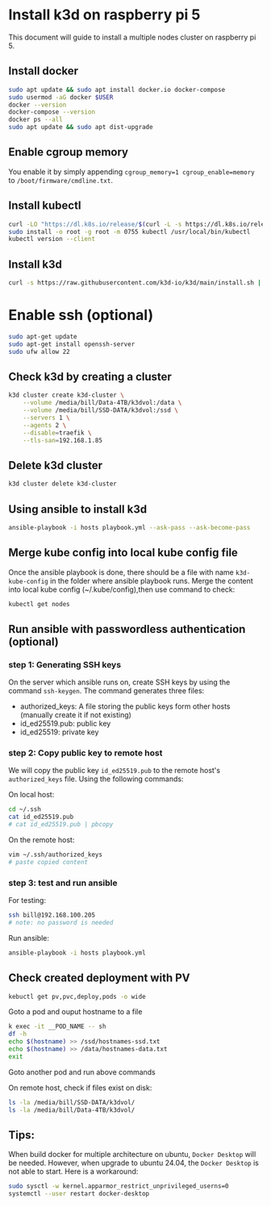 # Install k3d on raspberry pi 5

This document will guide to install a multiple nodes cluster on raspberry pi 5.

## Install docker

```sh
sudo apt update && sudo apt install docker.io docker-compose
sudo usermod -aG docker $USER
docker --version
docker-compose --version
docker ps --all
sudo apt update && sudo apt dist-upgrade
```

## Enable cgroup memory
You enable it by simply appending `cgroup_memory=1 cgroup_enable=memory` to `/boot/firmware/cmdline.txt`.

## Install kubectl

```sh
curl -LO "https://dl.k8s.io/release/$(curl -L -s https://dl.k8s.io/release/stable.txt)/bin/linux/arm64/kubectl"
sudo install -o root -g root -m 0755 kubectl /usr/local/bin/kubectl
kubectl version --client
```

## Install k3d

```sh
curl -s https://raw.githubusercontent.com/k3d-io/k3d/main/install.sh | bash
```

# Enable ssh (optional)

```sh
sudo apt-get update
sudo apt-get install openssh-server
sudo ufw allow 22
```

## Check k3d by creating a cluster

```sh
k3d cluster create k3d-cluster \
    --volume /media/bill/Data-4TB/k3dvol:/data \
    --volume /media/bill/SSD-DATA/k3dvol:/ssd \
    --servers 1 \
    --agents 2 \
    --disable=traefik \
    --tls-san=192.168.1.85
```


## Delete k3d cluster

```sh
k3d cluster delete k3d-cluster
```

## Using ansible to install k3d

```sh
ansible-playbook -i hosts playbook.yml --ask-pass --ask-become-pass
```

## Merge kube config into local kube config file
Once the ansible playbook is done, there should be a file with name `k3d-kube-config` in the folder where ansible playbook runs.
Merge the content into local kube config (~/.kube/config),then use command to check:
```sh
kubectl get nodes
```

## Run ansible with passwordless authentication (optional)

### step 1: Generating SSH keys

On the server which ansible runs on, create SSH keys by using the command `ssh-keygen`. The command generates three files:

* authorized_keys: A file storing the public keys form other hosts (manually create it if not existing) 
* id_ed25519.pub: public key
* id_ed25519: private key

### step 2: Copy public key to remote host
We will copy the public key `id_ed25519.pub` to the remote host's `authorized_keys` file. Using the following commands:

On local host:
```sh
cd ~/.ssh
cat id_ed25519.pub
# cat id_ed25519.pub | pbcopy
```

On the remote host:
```sh
vim ~/.ssh/authorized_keys
# paste copied content
```

### step 3: test and run ansible

For testing:
```sh
ssh bill@192.168.100.205
# note: no password is needed
```

Run ansible:
```sh
ansible-playbook -i hosts playbook.yml
```

## Check created deployment with PV
```sh
kebuctl get pv,pvc,deploy,pods -o wide
```

Goto a pod and ouput hostname to a file
```sh
k exec -it __POD_NAME -- sh
df -h
echo $(hostname) >> /ssd/hostnames-ssd.txt
echo $(hostname) >> /data/hostnames-data.txt
exit
```
Goto another pod and run above commands

On remote host, check if files exist on disk:
```sh
ls -la /media/bill/SSD-DATA/k3dvol/
ls -la /media/bill/Data-4TB/k3dvol/
```


## Tips:
When build docker for multiple architecture on ubuntu, `Docker Desktop` will be needed.
However, when upgrade to ubuntu 24.04, the `Docker Desktop` is not able to start.
Here is a workaround:

```sh
sudo sysctl -w kernel.apparmor_restrict_unprivileged_userns=0
systemctl --user restart docker-desktop
```